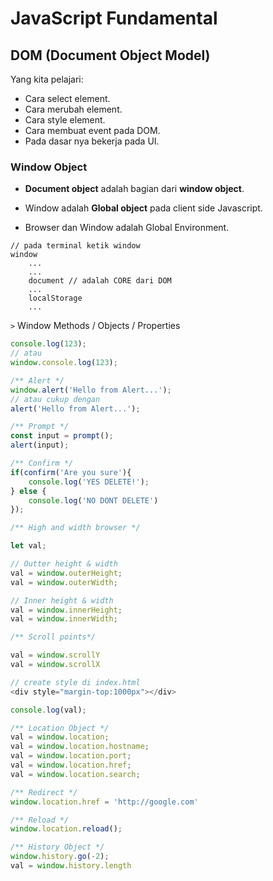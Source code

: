 # JavaScript Fundamental

## DOM (Document Object Model)

Yang kita pelajari:

* Cara select element.
* Cara merubah element.
* Cara style element.
* Cara membuat event pada DOM.
* Pada dasar nya bekerja pada UI.



### Window Object

* **Document object** adalah bagian dari **window object**.

* Window adalah **Global object** pada client side Javascript.

* Browser dan Window adalah Global Environment.

    

```
// pada terminal ketik window
window
	...
	...
	document // adalah CORE dari DOM
	...
	localStorage
	...
```

```>``` Window Methods / Objects / Properties

```javascript
console.log(123);
// atau
window.console.log(123);

/** Alert */
window.alert('Hello from Alert...');
// atau cukup dengan 
alert('Hello from Alert...');

/** Prompt */
const input = prompt();
alert(input);

/** Confirm */
if(confirm('Are you sure'){
	console.log('YES DELETE!');   
} else {
 	console.log('NO DONT DELETE') 
});

/** High and width browser */

let val;

// Outter height & width
val = window.outerHeight;
val = window.outerWidth;

// Inner height & width
val = window.innerHeight;
val = window.innerWidth;

/** Scroll points*/

val = window.scrollY
val = window.scrollX 

// create style di index.html
<div style="margin-top:1000px"></div>

console.log(val);

/** Location Object */
val = window.location;
val = window.location.hostname;
val = window.location.port;
val = window.location.href;
val = window.location.search;

/** Redirect */
window.location.href = 'http://google.com'

/** Reload */
window.location.reload();

/** History Object */
window.history.go(-2);
val = window.history.length










```











